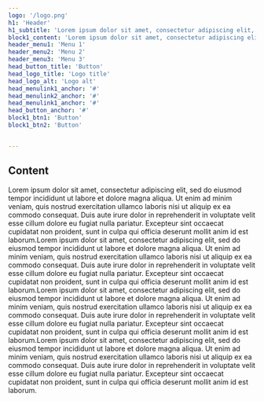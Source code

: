 ```yaml
---
logo: '/logo.png'
h1: 'Header'
h1_subtitle: 'Lorem ipsum dolor sit amet, consectetur adipiscing elit, sed do eiusmod tempor incididunt ut labore et dolore magna aliqua'
block1_content: 'Lorem ipsum dolor sit amet, consectetur adipiscing elit, sed do eiusmod tempor incididunt ut labore et dolore magna aliqua.'
header_menu1: 'Menu 1'
header_menu2: 'Menu 2'
header_menu3: 'Menu 3'
head_button_title: 'Button'
head_logo_title: 'Logo title'
head_logo_alt: 'Logo alt'
head_menulink1_anchor: '#'
head_menulink2_anchor: '#'
head_menulink1_anchor: '#'
head_button_anchor: '#'
block1_btn1: 'Button'
block1_btn2: 'Button'


---
```


## Content

Lorem ipsum dolor sit amet, consectetur adipiscing elit, sed do eiusmod tempor incididunt ut labore et dolore magna aliqua. Ut enim ad minim veniam, quis nostrud exercitation ullamco laboris nisi ut aliquip ex ea commodo consequat. Duis aute irure dolor in reprehenderit in voluptate velit esse cillum dolore eu fugiat nulla pariatur. Excepteur sint occaecat cupidatat non proident, sunt in culpa qui officia deserunt mollit anim id est laborum.Lorem ipsum dolor sit amet, consectetur adipiscing elit, sed do eiusmod tempor incididunt ut labore et dolore magna aliqua. Ut enim ad minim veniam, quis nostrud exercitation ullamco laboris nisi ut aliquip ex ea commodo consequat. Duis aute irure dolor in reprehenderit in voluptate velit esse cillum dolore eu fugiat nulla pariatur. Excepteur sint occaecat cupidatat non proident, sunt in culpa qui officia deserunt mollit anim id est laborum.Lorem ipsum dolor sit amet, consectetur adipiscing elit, sed do eiusmod tempor incididunt ut labore et dolore magna aliqua. Ut enim ad minim veniam, quis nostrud exercitation ullamco laboris nisi ut aliquip ex ea commodo consequat. Duis aute irure dolor in reprehenderit in voluptate velit esse cillum dolore eu fugiat nulla pariatur. Excepteur sint occaecat cupidatat non proident, sunt in culpa qui officia deserunt mollit anim id est laborum.Lorem ipsum dolor sit amet, consectetur adipiscing elit, sed do eiusmod tempor incididunt ut labore et dolore magna aliqua. Ut enim ad minim veniam, quis nostrud exercitation ullamco laboris nisi ut aliquip ex ea commodo consequat. Duis aute irure dolor in reprehenderit in voluptate velit esse cillum dolore eu fugiat nulla pariatur. Excepteur sint occaecat cupidatat non proident, sunt in culpa qui officia deserunt mollit anim id est laborum.